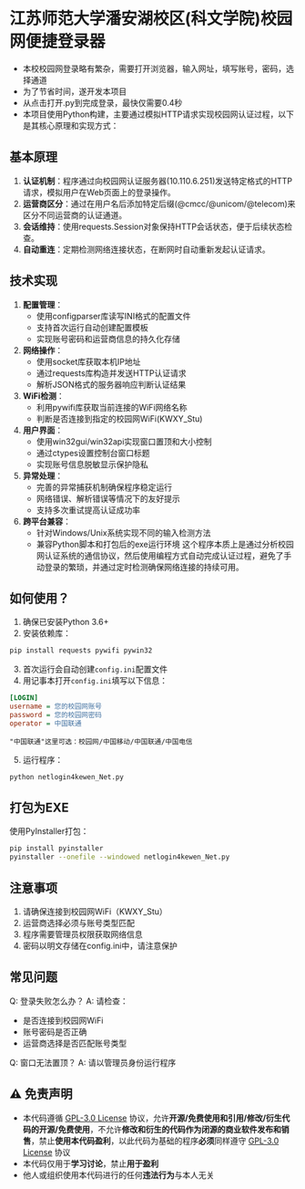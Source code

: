 # 江苏师范大学潘安湖校区(科文学院)校园网便捷登录器
- 本校校园网登录略有繁杂，需要打开浏览器，输入网址，填写账号，密码，选择通道
- 为了节省时间，遂开发本项目
- 从点击打开.py到完成登录，最快仅需要0.4秒
- 本项目使用Python构建，主要通过模拟HTTP请求实现校园网认证过程，以下是其核心原理和实现方式：

## 基本原理
1. **认证机制**：程序通过向校园网认证服务器(10.110.6.251)发送特定格式的HTTP请求，模拟用户在Web页面上的登录操作。
2. **运营商区分**：通过在用户名后添加特定后缀(@cmcc/@unicom/@telecom)来区分不同运营商的认证通道。
3. **会话维持**：使用requests.Session对象保持HTTP会话状态，便于后续状态检查。
4. **自动重连**：定期检测网络连接状态，在断网时自动重新发起认证请求。

## 技术实现
1. **配置管理**：
   - 使用configparser库读写INI格式的配置文件
   - 支持首次运行自动创建配置模板
   - 实现账号密码和运营商信息的持久化存储
1. **网络操作**：
   - 使用socket库获取本机IP地址
   - 通过requests库构造并发送HTTP认证请求
   - 解析JSON格式的服务器响应判断认证结果
1. **WiFi检测**：
   - 利用pywifi库获取当前连接的WiFi网络名称
   - 判断是否连接到指定的校园网WiFi(KWXY_Stu)
1. **用户界面**：
   - 使用win32gui/win32api实现窗口置顶和大小控制
   - 通过ctypes设置控制台窗口标题
   - 实现账号信息脱敏显示保护隐私
1. **异常处理**：
   - 完善的异常捕获机制确保程序稳定运行
   - 网络错误、解析错误等情况下的友好提示
   - 支持多次重试提高认证成功率
1. **跨平台兼容**：
   - 针对Windows/Unix系统实现不同的输入检测方法
   - 兼容Python脚本和打包后的exe运行环境
这个程序本质上是通过分析校园网认证系统的通信协议，然后使用编程方式自动完成认证过程，避免了手动登录的繁琐，并通过定时检测确保网络连接的持续可用。


## 如何使用？
1. 确保已安装Python 3.6+
2. 安装依赖库：
```bash
pip install requests pywifi pywin32
```
3. 首次运行会自动创建`config.ini`配置文件
4. 用记事本打开`config.ini`填写以下信息：
```ini
[LOGIN]
username = 您的校园网账号
password = 您的校园网密码
operator = 中国联通
```

```
"中国联通"这里可选：校园网/中国移动/中国联通/中国电信
```

5. 运行程序：
```bash
python netlogin4kewen_Net.py
```

## 打包为EXE
使用PyInstaller打包：
```bash
pip install pyinstaller
pyinstaller --onefile --windowed netlogin4kewen_Net.py
```

## 注意事项
1. 请确保连接到校园网WiFi（KWXY_Stu）
2. 运营商选择必须与账号类型匹配
3. 程序需要管理员权限获取网络信息
4. 密码以明文存储在config.ini中，请注意保护

## 常见问题
Q: 登录失败怎么办？
A: 请检查：
- 是否连接到校园网WiFi
- 账号密码是否正确
- 运营商选择是否匹配账号类型

Q: 窗口无法置顶？
A: 请以管理员身份运行程序

## :warning: 免责声明
- 本代码遵循 [GPL-3.0 License](https://github.com/Mirrorium227/NetLogin4Kewen/blob/main/LICENSE) 协议，允许**开源/免费使用和引用/修改/衍生代码的开源/免费使用**，不允许**修改和衍生的代码作为闭源的商业软件发布和销售**，禁止**使用本代码盈利**，以此代码为基础的程序**必须**同样遵守 [GPL-3.0 License](https://github.com/Mirrorium227/NetLogin4Kewen/blob/main/LICENSE) 协议
- 本代码仅用于**学习讨论**，禁止**用于盈利**
- 他人或组织使用本代码进行的任何**违法行为**与本人无关

